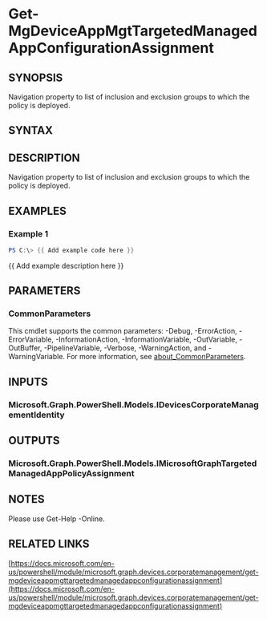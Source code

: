 ﻿---
external help file: Microsoft.Graph.Devices.CorporateManagement-help.xml
Module Name: Microsoft.Graph.Devices.CorporateManagement
online version: https://docs.microsoft.com/en-us/powershell/module/microsoft.graph.devices.corporatemanagement/get-mgdeviceappmgttargetedmanagedappconfigurationassignment
schema: 2.0.0
---

# Get-MgDeviceAppMgtTargetedManagedAppConfigurationAssignment

## SYNOPSIS
Navigation property to list of inclusion and exclusion groups to which the policy is deployed.

## SYNTAX

## DESCRIPTION
Navigation property to list of inclusion and exclusion groups to which the policy is deployed.

## EXAMPLES

### Example 1
```powershell
PS C:\> {{ Add example code here }}
```

{{ Add example description here }}

## PARAMETERS

### CommonParameters
This cmdlet supports the common parameters: -Debug, -ErrorAction, -ErrorVariable, -InformationAction, -InformationVariable, -OutVariable, -OutBuffer, -PipelineVariable, -Verbose, -WarningAction, and -WarningVariable. For more information, see [about_CommonParameters](http://go.microsoft.com/fwlink/?LinkID=113216).

## INPUTS

### Microsoft.Graph.PowerShell.Models.IDevicesCorporateManagementIdentity
## OUTPUTS

### Microsoft.Graph.PowerShell.Models.IMicrosoftGraphTargetedManagedAppPolicyAssignment
## NOTES
Please use Get-Help -Online.

## RELATED LINKS

[https://docs.microsoft.com/en-us/powershell/module/microsoft.graph.devices.corporatemanagement/get-mgdeviceappmgttargetedmanagedappconfigurationassignment](https://docs.microsoft.com/en-us/powershell/module/microsoft.graph.devices.corporatemanagement/get-mgdeviceappmgttargetedmanagedappconfigurationassignment)


